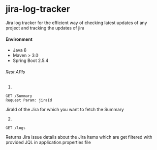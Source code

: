 # jira-log-tracker
Jira log tracker for the efficient way of checking latest updates of any project and tracking the updates of jira

#### Environment
* Java 8 
* Maven > 3.0
* Spring Boot 2.5.4

###### Rest APIs
1.
```
GET /Summary
Request Param: jiraId 
```
JiraId of the Jira for which you want to fetch the Summary

2.
```
GET /logs
```
Returns Jira issue details about the Jira Items which are get filtered with provided JQL in application.properties file

